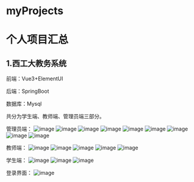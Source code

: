 # myProjects
# 个人项目汇总
## 1.西工大教务系统
前端：Vue3+ElementUI

后端：SpringBoot

数据库：Mysql

共分为学生端、教师端、管理员端三部分。

管理员端：
    ![image](西工大教务系统前端/VueSchoolManager-main/images/admin_1.png)
    ![image](西工大教务系统前端/VueSchoolManager-main/images/admin_2.png)
    ![image](西工大教务系统前端/VueSchoolManager-main/images/admin_3.png)
    ![image](西工大教务系统前端/VueSchoolManager-main/images/admin_4.png)
    ![image](西工大教务系统前端/VueSchoolManager-main/images/admin_5.png)
    ![image](西工大教务系统前端/VueSchoolManager-main/images/admin_6.png)
    ![image](西工大教务系统前端/VueSchoolManager-main/images/admin_7.png)
    ![image](西工大教务系统前端/VueSchoolManager-main/images/admin_8.png)
    ![image](西工大教务系统前端/VueSchoolManager-main/images/admin_9.png)
    
教师端：
    ![image](西工大教务系统前端/VueSchoolManager-main/images/teacher_1.png)
    ![image](西工大教务系统前端/VueSchoolManager-main/images/teacher_2.png)
    ![image](西工大教务系统前端/VueSchoolManager-main/images/teacher_3.png)
    ![image](西工大教务系统前端/VueSchoolManager-main/images/teacher_4.png)
    ![image](西工大教务系统前端/VueSchoolManager-main/images/teacher_5.png)

学生端：
    ![image](西工大教务系统前端/VueSchoolManager-main/images/student_1.png)
    ![image](西工大教务系统前端/VueSchoolManager-main/images/student_2.png)
    ![image](西工大教务系统前端/VueSchoolManager-main/images/student_3.png)

登录界面：
    ![image](西工大教务系统前端/VueSchoolManager-main/images/login.png)